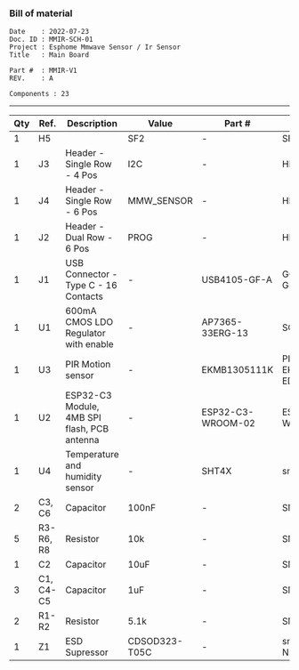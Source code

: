 ### Bill of material ###

```
Date    : 2022-07-23
Doc. ID : MMIR-SCH-01
Project : Esphome Mmwave Sensor / Ir Sensor
Title   : Main Board

Part #  : MMIR-V1
REV.    : A

Components : 23
```

------------------------------------------------------------------------------------------------------------------------


| Qty | Ref.      | Description                                 | Value         | Part #            | Footprint             |
|-----|-----------|---------------------------------------------|---------------|-------------------|-----------------------|
| 1   | H5        |                                             | SF2           | -                 | SF2-SensorCap         |
| 1   | J3        | Header - Single Row - 4 Pos                 | I2C           | -                 | HDR-M-1x04            |
| 1   | J4        | Header - Single Row - 6 Pos                 | MMW_SENSOR    | -                 | HDR-M-1x06            |
| 1   | J2        | Header - Dual Row - 6 Pos                   | PROG          | -                 | HDR-M-2x03            |
| 1   | J1        | USB Connector - Type C - 16 Contacts        | -             | USB4105-GF-A      | GCT_USB4105-GF-A      |
| 1   | U1        | 600mA CMOS LDO Regulator with enable        | -             | AP7365-33ERG-13   | SOT-223               |
| 1   | U3        | PIR Motion sensor                           | -             | EKMB1305111K      | PIR-EKMB1310111K-EDGE |
| 1   | U2        | ESP32-C3 Module, 4MB SPI flash, PCB antenna | -             | ESP32-C3-WROOM-02 | ESP32-C3-WROOM        |
| 1   | U4        | Temperature and humidity sensor             | -             | SHT4X             | smt-dfn:DFN4          |
| 2   | C3, C6    | Capacitor                                   | 100nF         | -                 | SMT-0603              |
| 5   | R3-R6, R8 | Resistor                                    | 10k           | -                 | SMT-0603              |
| 1   | C2        | Capacitor                                   | 10uF          | -                 | SMT-0805              |
| 3   | C1, C4-C5 | Capacitor                                   | 1uF           | -                 | SMT-0805              |
| 2   | R1-R2     | Resistor                                    | 5.1k          | -                 | SMT-0603              |
| 1   | Z1        | ESD Supressor                               | CDSOD323-T05C | -                 | smt:SOD-323-NP        |
